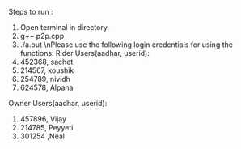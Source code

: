 Steps to run :
1. Open terminal in directory. 
2. g++ p2p.cpp
3. ./a.out
\nPlease use the following login credentials for using the functions:
Rider Users(aadhar, userid):
1. 452368, sachet
2. 214567, koushik
3. 254789, nividh
4. 624578, Alpana

Owner Users(aadhar, userid):
1. 457896, Vijay
2. 214785, Peyyeti
3. 301254 ,Neal


